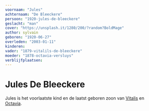 ```yaml
---
voornaam: "Jules"
achternaam: "De Bleeckere"
persoon: "1920-jules-de-bleeckere"
geslacht: "man"
cover: "https://unsplash.it/1280/200/?random?BoldMage"
author: sylvain
geboren: "1920-06-27"
overleden: "2003-01-11"
kinderen:
vader: "1879-vitalils-de-bleeckere"
moeder: "1878-octavia-versluys"   
verblijfplaatsen:
---
```


# Jules De Bleeckere
Jules is het voorlaatste kind en de laatst geboren zoon van [Vitalis](1879-vitalis-de-bleeckere) en [Octavia](1878-octavia-versluys).





